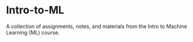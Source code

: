 # Intro-to-ML
A collection of assignments, notes, and materials from the Intro to Machine Learning (ML) course. 
